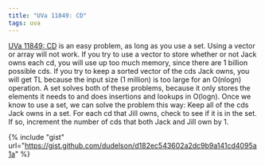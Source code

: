 ```yaml
---
title: "UVa 11849: CD"
tags: uva
---
```

[UVa 11849: CD](https://uva.onlinejudge.org/index.php?option=com_onlinejudge&Itemid=8&category=24&page=show_problem&problem=2949) is 
an easy problem, as long as you use a set. <!--more--> Using a vector or array will not work. If you try to use a vector to store whether or not Jack owns each cd, you will use up too much memory, since there are 1 billion possible cds. If you try to keep a sorted vector of the cds Jack owns, you will get TL because the input size (1 million) is too large for an O(nlogn) operation. A set solves both of these problems, because it only stores the elements it needs to and does insertions and lookups in O(logn). Once we know to use a set, we can solve the problem this way: Keep all of the cds Jack owns in a set. For each cd that Jill owns, check to see if it is in the set. If so, increment the number of cds that both Jack and Jill own by 1.

{% include "gist" url="https://gist.github.com/dudelson/d182ec543602a2dc9b9a141cd4095a1a" %}
